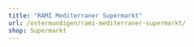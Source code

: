 ```yaml
---
title: "RAMI Mediterraner Supermarkt"
url: /ostermundigen/rami-mediterraner-supermarkt/
shop: Supermarkt
---
```

